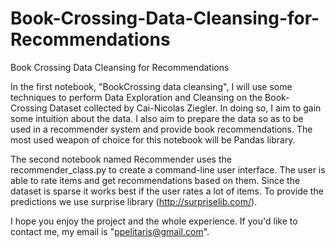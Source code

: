 # Book-Crossing-Data-Cleansing-for-Recommendations
Book Crossing Data Cleansing for Recommendations

In the first notebook, "BookCrossing data cleansing", I will use some techniques to perform Data Exploration and Cleansing on the Book-Crossing Dataset collected by Cai-Nicolas Ziegler. In doing so, I aim to gain some intuition about the data. I also aim to prepare the data so as to be used in a recommender system and provide book recommendations. The most used weapon of choice for this notebook will be Pandas library. 

The second notebook named Recommender uses the recommender_class.py to create a command-line user interface. The user is able to rate items and get recommendations based on them. Since the dataset is sparse it works best if the user rates a lot of items. To provide the predictions we use surprise library (http://surpriselib.com/). 

I hope you enjoy the project and the whole experience. If you'd like to contact me, my email is "ppelitaris@gmail.com". 